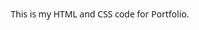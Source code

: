 This is my HTML and CSS code for Portfolio.



<!DOCTYPE html>
<html lang="en">
<head>
    <meta charset="UTF-8">
    <meta name="viewport" content="width=device-width, initial-scale=1.0">
    <title>First Year Student Portfolio</title>
    <style>
        /* Global Styles */
        * {
            margin: 0;
            padding: 0;
            box-sizing: border-box;
            font-family: 'Segoe UI', Tahoma, Geneva, Verdana, sans-serif;
        }

        body {
            background: linear-gradient(135deg, #f5f7fa 0%, #c3cfe2 100%);
            color: #333;
            min-height: 100vh;
            overflow-x: hidden;
        }

        .container {
            max-width: 1200px;
            margin: 0 auto;
            padding: 20px;
        }

        /* Header Styles */
        header {
            text-align: center;
            padding: 30px 0;
            position: relative;
        }

        .profile-img {
            width: 150px;
            height: 150px;
            border-radius: 50%;
            object-fit: cover;
            border: 5px solid rgba(255, 255, 255, 0.3);
            box-shadow: 0 10px 30px rgba(0, 0, 0, 0.2);
            transition: all 0.3s ease;
        }

        .profile-img:hover {
            transform: scale(1.05);
            box-shadow: 0 15px 40px rgba(0, 0, 0, 0.3);
        }

        h1 {
            margin-top: 20px;
            font-size: 2.5rem;
            color: #2c3e50;
        }

        .tagline {
            font-size: 1.2rem;
            color: #7f8c8d;
            margin-bottom: 20px;
        }

        /* Navigation Tabs */
        .tabs {
            display: flex;
            justify-content: center;
            flex-wrap: wrap;
            margin: 30px 0;
            background: rgba(255, 255, 255, 0.8);
            border-radius: 50px;
            padding: 10px;
            box-shadow: 0 5px 15px rgba(0, 0, 0, 0.1);
        }

        .tab {
            padding: 12px 25px;
            margin: 5px;
            cursor: pointer;
            border-radius: 30px;
            font-weight: 600;
            transition: all 0.3s ease;
            position: relative;
            overflow: hidden;
            z-index: 1;
        }

        .tab::before {
            content: '';
            position: absolute;
            top: 0;
            left: 0;
            width: 100%;
            height: 100%;
            background: linear-gradient(45deg, #3498db, #9b59b6);
            z-index: -1;
            transform: scaleX(0);
            transform-origin: right;
            transition: transform 0.3s ease;
            border-radius: 30px;
        }

        .tab:hover::before {
            transform: scaleX(1);
            transform-origin: left;
        }

        .tab:hover {
            color: white;
        }

        .tab.active {
            background: linear-gradient(45deg, #3498db, #9b59b6);
            color: white;
        }

        /* Tab Content */
        .tab-content {
            display: none;
            animation: fadeIn 0.5s ease;
            background: white;
            border-radius: 20px;
            padding: 30px;
            margin-bottom: 30px;
            box-shadow: 0 10px 30px rgba(0, 0, 0, 0.1);
        }

        .tab-content.active {
            display: block;
        }

        @keyframes fadeIn {
            from { opacity: 0; transform: translateY(20px); }
            to { opacity: 1; transform: translateY(0); }
        }

        /* Home Section */
        #home {
            text-align: center;
            position: relative;
            overflow: hidden;
        }

        .home-content {
            position: relative;
            z-index: 2;
        }

        .home-bg {
            position: absolute;
            top: 0;
            left: 0;
            width: 100%;
            height: 100%;
            background: linear-gradient(45deg, rgba(52, 152, 219, 0.1), rgba(155, 89, 182, 0.1));
            z-index: 1;
            border-radius: 20px;
        }

        .welcome-text {
            font-size: 1.8rem;
            margin-bottom: 20px;
            color: #2c3e50;
        }

        .intro {
            font-size: 1.1rem;
            line-height: 1.6;
            margin-bottom: 30px;
            color: #34495e;
        }

        .explore-btn {
            display: inline-block;
            padding: 12px 30px;
            background: linear-gradient(45deg, #3498db, #9b59b6);
            color: white;
            border: none;
            border-radius: 30px;
            font-size: 1rem;
            font-weight: 600;
            cursor: pointer;
            transition: all 0.3s ease;
            text-decoration: none;
            box-shadow: 0 5px 15px rgba(0, 0, 0, 0.1);
        }

        .explore-btn:hover {
            transform: translateY(-3px);
            box-shadow: 0 8px 20px rgba(0, 0, 0, 0.2);
        }

        /* Hobbies Section */
        .hobbies-grid {
            display: grid;
            grid-template-columns: repeat(auto-fill, minmax(250px, 1fr));
            gap: 20px;
            margin-top: 20px;
        }

        .hobby-card {
            background: #f8f9fa;
            border-radius: 15px;
            padding: 20px;
            transition: all 0.3s ease;
            text-align: center;
            box-shadow: 0 5px 15px rgba(0, 0, 0, 0.05);
        }

        .hobby-card:hover {
            transform: translateY(-5px);
            box-shadow: 0 10px 25px rgba(0, 0, 0, 0.1);
            background: linear-gradient(45deg, #f8f9fa, #e9ecef);
        }

        .hobby-icon {
            font-size: 2.5rem;
            margin-bottom: 15px;
            color: #3498db;
        }

        /* Skills Section */
        .skills-container {
            margin-top: 20px;
        }

        .skill-category {
            margin-bottom: 25px;
        }

        .skill-category h3 {
            margin-bottom: 15px;
            color: #2c3e50;
        }

        .skill-bar {
            height: 10px;
            background: #ecf0f1;
            border-radius: 5px;
            margin-bottom: 15px;
            overflow: hidden;
        }

        .skill-progress {
            height: 100%;
            background: linear-gradient(90deg, #3498db, #9b59b6);
            border-radius: 5px;
            transition: width 1s ease;
        }

        .skill-name {
            display: flex;
            justify-content: space-between;
            margin-bottom: 5px;
        }

        /* Education Section */
        .timeline {
            position: relative;
            max-width: 800px;
            margin: 30px auto;
        }

        .timeline::after {
            content: '';
            position: absolute;
            width: 4px;
            background: #3498db;
            top: 0;
            bottom: 0;
            left: 50%;
            margin-left: -2px;
        }

        .timeline-item {
            padding: 10px 40px;
            position: relative;
            width: 50%;
            box-sizing: border-box;
        }

        .timeline-item::after {
            content: '';
            position: absolute;
            width: 20px;
            height: 20px;
            background: white;
            border: 4px solid #3498db;
            border-radius: 50%;
            top: 15px;
            z-index: 1;
        }

        .left {
            left: 0;
        }

        .right {
            left: 50%;
        }

        .left::after {
            right: -12px;
        }

        .right::after {
            left: -12px;
        }

        .timeline-content {
            padding: 20px;
            background: white;
            border-radius: 10px;
            box-shadow: 0 5px 15px rgba(0, 0, 0, 0.1);
        }

        .timeline-date {
            font-weight: bold;
            color: #3498db;
        }

        /* Certificates Section */
        .certificates-grid {
            display: grid;
            grid-template-columns: repeat(auto-fill, minmax(300px, 1fr));
            gap: 20px;
            margin-top: 20px;
        }

        .certificate-card {
            border-radius: 10px;
            overflow: hidden;
            box-shadow: 0 5px 15px rgba(0, 0, 0, 0.1);
            transition: all 0.3s ease;
        }

        .certificate-card:hover {
            transform: translateY(-5px);
            box-shadow: 0 10px 25px rgba(0, 0, 0, 0.2);
        }

        .certificate-img {
            width: 100%;
            height: 200px;
            object-fit: cover;
        }

        .certificate-info {
            padding: 15px;
            background: white;
        }

        /* Contact Section */
        .contact-info {
            display: grid;
            grid-template-columns: repeat(auto-fill, minmax(250px, 1fr));
            gap: 20px;
            margin-top: 20px;
        }

        .contact-card {
            background: #f8f9fa;
            border-radius: 15px;
            padding: 20px;
            text-align: center;
            transition: all 0.3s ease;
        }

        .contact-card:hover {
            background: linear-gradient(45deg, #f8f9fa, #e9ecef);
            transform: translateY(-5px);
        }

        .contact-icon {
            font-size: 2rem;
            color: #3498db;
            margin-bottom: 15px;
        }

        /* Responsive Design */
        @media (max-width: 768px) {
            .timeline::after {
                left: 31px;
            }

            .timeline-item {
                width: 100%;
                padding-left: 70px;
                padding-right: 25px;
            }

            .timeline-item::after {
                left: 21px;
            }

            .left::after, .right::after {
                left: 21px;
            }

            .right {
                left: 0%;
            }
        }
    </style>
</head>
<body>
    <div class="container">
        <header>
            <img src="NSJPhoto.jpg" alt="Profile Image" class="profile-img">
            <h1>Nikhil Jaiswal</h1>
            <p class="tagline">First Year Mechanical Engineering Student | Aspiring Learner</p>
        </header>

        <div class="tabs">
            <div class="tab active" data-tab="home">Home</div>
            <div class="tab" data-tab="hobbies">Hobbies</div>
            <div class="tab" data-tab="skills">Skills</div>
            <div class="tab" data-tab="education">Education</div>
            <div class="tab" data-tab="certificates">Certificates</div>
            <div class="tab" data-tab="contact">Contact</div>
        </div>

        <!-- Home Tab Content -->
        <div id="home" class="tab-content active">
            <div class="home-bg"></div>
            <div class="home-content">
                <h2 class="welcome-text">Welcome to My Portfolio!</h2>
                <p class="intro">
                   
                </p>Hi, I'm Nikhil Jaiswal, a passionate and curious Mechanical Engineering student at MIT College of Alandi. I'm always eager to explore how emerging technologies can shape the future — whether it's through hands-on mechanical innovation or cutting-edge fields like quantum computing and electric vehicles. I enjoy blending creativity with technical knowledge to solve real-world problems, and I'm constantly learning and growing with each project I take on.
                <p class="intro">
                    Eyes on the stars, feet on the ground,
                    A mind that wonders, always unbound.
                    With every sunrise, I seek to know,
                    Where thoughts may wander, I will go.”
                    
                    Driven by this spirit, I dive into new ideas, explore advanced tech like quantum computing, and strive to be part of the future that’s being built today
                </p>
                <a href="#" class="explore-btn" id="explore-btn">Explore My Portfolio</a>
            </div>
        </div>

        <!-- Hobbies Tab Content -->
        <div id="hobbies" class="tab-content">
            <h2>My Hobbies & Interests</h2>
            <div class="hobbies-grid">
                <div class="hobby-card">
                    <div class="hobby-icon">💻</div>
                    <h3>Coding Projects</h3>
                    <p>Building small applications and solving coding challenges to improve my skills.</p>
                </div>
                <div class="hobby-card">
                    <div class="hobby-icon">📚</div>
                    <h3>Reading</h3>
                    <p>Exploring tech blogs, programming books, and science fiction novels.</p>
                </div>
                <div class="hobby-card">
                    <div class="hobby-icon">🎮</div>
                    <h3>Gaming</h3>
                    <p>Playing strategy and puzzle games that challenge my problem-solving abilities.</p>
                </div>
                <div class="hobby-card">
                    <div class="hobby-icon">🎵</div>
                    <h3>Listening Music</h3>
                    <p>Music makes everything better! I listen to songs to relax, focus, or just feel good..</p>
                </div>
            </div>
        </div>

        <!-- Skills Tab Content -->
        <div id="skills" class="tab-content">
            <h2>My Skills</h2>
            <div class="skills-container">
                <div class="skill-category">
                    <h3>Programming Languages</h3>
                    <div class="skill">
                        <div class="skill-name">
                            <span>Python</span>
                            <span>55%</span>
                        </div>
                        <div class="skill-bar">
                            <div class="skill-progress" style="width: 75%"></div>
                        </div>
                    </div>
                    <div class="skill">
                        <div class="skill-name">
                            <span>C Language</span>
                            <span>75%</span>
                        </div>
                        <div class="skill-bar">
                            <div class="skill-progress" style="width: 60%"></div>
                        </div>
                    </div>
                    <div class="skill">
                        <div class="skill-name">
                            <span>HTML/CSS</span>
                            <span>80%</span>
                        </div>
                        <div class="skill-bar">
                            <div class="skill-progress" style="width: 80%"></div>
                        </div>
                    </div>
                    <div class="skill">
                        <div class="skill-name">
                            <span>JavaScript</span>
                            <span>5%</span>
                        </div>
                        <div class="skill-bar">
                            <div class="skill-progress" style="width: 50%"></div>
                        </div>
                    </div>
                </div>

                <div class="skill-category">
                    <h3>Other Skills</h3>
                    <div class="skill">
                        <div class="skill-name">
                            <span>Problem Solving</span>
                            <span>70%</span>
                        </div>
                        <div class="skill-bar">
                            <div class="skill-progress" style="width: 70%"></div>
                        </div>
                    </div>
                    <div class="skill">
                        <div class="skill-name">
                            <span>Teamwork</span>
                            <span>45%</span>
                        </div>
                        <div class="skill-bar">
                            <div class="skill-progress" style="width: 85%"></div>
                        </div>
                    </div>
                    <div class="skill">
                        <div class="skill-name">
                            <span>Communication</span>
                            <span>65%</span>
                        </div>
                        <div class="skill-bar">
                            <div class="skill-progress" style="width: 75%"></div>
                        </div>
                    </div>
                </div>
            </div>
        </div>

        <!-- Education Tab Content -->
        <div id="education" class="tab-content">
            <h2>My Education</h2>
            <div class="timeline">
                <div class="timeline-item left">
                    <div class="timeline-content">
                        <h3>10th Education</h3>
                        <div class="timeline-date">2022</div>
                        <p>School</p>
                        <p>SSC passout from Free Methodist English Medium School, Yavatmal with 84.60% in March-2022.</p>
                    </div>
                </div>
                <div class="timeline-item right">
                    <div class="timeline-content">
                        <h3>HSC Education</h3>
                        <div class="timeline-date">2024</div>
                        <p>Central High School</p>
                        <p>HSC passout from St.Paul Public School Junior College, Nagpur with 64.33% in March-2024</p>
                    </div>
                </div>
                <div class="timeline-item left">
                    <div class="timeline-content">
                        <h3>Currently</h3>
                        <div class="timeline-date">2024</div>
                        <p>College</p>
                        <p>Studying BE(First year) at MITAOE, Alandi,Pune June 2024.</p>
                    </div>
                </div>
            </div>
        </div>

        <!-- Certificates Tab Content -->
        <div id="certificates" class="tab-content">
            <h2>My Certificates</h2>
            <div class="certificates-grid">
                <div class="certificate-card">
                    <img src="cisco certficate.jpg" alt="" class="certificate-img">
                    <div class="certificate-info">
                        <h3>Cisco Certificate</h3>
                        <p>Issued by MIT COLLEGE OF Academy - 8 April 2025</p>
                    </div>
                </div>
                <div class="certificate-card">
                    <img src="certificate2.jpg" alt="Web Development Certificate" class="certificate-img">
                    <div class="certificate-info">
                        <h3>Cisco Certificate 2</h3>
                        <p>Issued by MIT COLLEGE OF Academy - 3 April 2025</p>
                    </div>
                </div> 
                <div class="certificate-card">
                    <img src="https://images.unsplash.com/photo-1515879218367-8466d910aaa4?ixlib=rb-1.2.1&auto=format&fit=crop&w=500&q=60" alt="Algorithms Certificate" class="certificate-img">
                    <div class="certificate-info">
                        <h3>Problem Solving with Algorithms</h3>
                        <p>Coming Soon</p>
                    </div>
                </div>
            </div>
        </div>

        <!-- Contact Tab Content -->
        <div id="contact" class="tab-content">
            <h2>Get In Touch</h2>
            <div class="contact-info">
                <div class="contact-card">
                    <div class="contact-icon">📧</div>
                    <h3>Email</h3>
                    <p>Jaiswal.nikhil2812@gmail.com</p>
                </div>
                <div class="contact-card">
                    <div class="contact-icon">📱</div>
                    <h3>Phone</h3>
                    <p>+91 8459742486</p>
                </div>
                <div class="contact-card">
                    <div class="contact-icon">🔗</div>
                    <h3>LinkedIn</h3>
                    <p>linkedin.com/in/alexjohnson</p>
                </div>
                <div class="contact-card">
                    <div class="contact-icon">🐱</div>
                    <h3>GitHub</h3>
                    <p>github.com/alexjohnson</p>
                </div>
            </div>
        </div>
    </div>

    <script>
        // Tab functionality
        const tabs = document.querySelectorAll('.tab');
        const tabContents = document.querySelectorAll('.tab-content');

        tabs.forEach(tab => {
            tab.addEventListener('click', () => {
                const tabId = tab.getAttribute('data-tab');
                
                // Remove active class from all tabs and contents
                tabs.forEach(t => t.classList.remove('active'));
                tabContents.forEach(content => content.classList.remove('active'));
                
                // Add active class to clicked tab and corresponding content
                tab.classList.add('active');
                document.getElementById(tabId).classList.add('active');
            });
        });

        // Explore button functionality
        document.getElementById('explore-btn').addEventListener('click', (e) => {
            e.preventDefault();
            
            // Remove active class from all tabs and contents
            tabs.forEach(t => t.classList.remove('active'));
            tabContents.forEach(content => content.classList.remove('active'));
            
            // Activate hobbies tab
            document.querySelector('.tab[data-tab="hobbies"]').classList.add('active');
            document.getElementById('hobbies').classList.add('active');
            
            // Smooth scroll to tabs
            document.querySelector('.tabs').scrollIntoView({ behavior: 'smooth' });
        });

        // Animate skill bars when skills tab is opened
        const skillsTab = document.querySelector('.tab[data-tab="skills"]');
        skillsTab.addEventListener('click', () => {
            const skillBars = document.querySelectorAll('.skill-progress');
            skillBars.forEach(bar => {
                const width = bar.style.width;
                bar.style.width = '0';
                setTimeout(() => {
                    bar.style.width = width;
                }, 100);
            });
        });
    </script>
</body>
</html>

